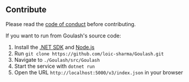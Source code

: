 ## Contribute

Please read the [code of conduct] before contributing.

If you want to run from Goulash's source code:

1. Install the [.NET SDK] and [Node.js]
2. Run `git clone https://github.com/loic-sharma/Goulash.git`
3. Navigate to `./Goulash/src/Goulash`
4. Start the service with `dotnet run`
5. Open the URL `http://localhost:5000/v3/index.json` in your browser

[Code of conduct]: CODE_OF_CONDUCT.md
[.NET SDK]: https://www.microsoft.com/net/download
[Node.js]: https://nodejs.org/